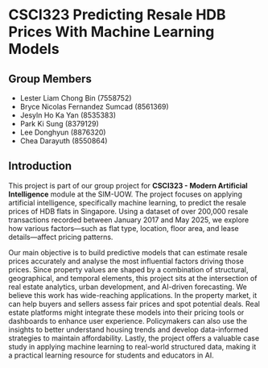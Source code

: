 # CSCI323 Predicting Resale HDB Prices With Machine Learning Models

## Group Members

* Lester Liam Chong Bin (7558752)
* Bryce Nicolas Fernandez Sumcad (8561369)
* Jesyln Ho Ka Yan (8535383)
* Park Ki Sung (8379129)
* Lee Donghyun (8876320)
* Chea Darayuth (8550864)


## Introduction
This project is part of our group project for **CSCI323 - Modern Artificial Intelligence** module at the SIM-UOW. The project focuses on applying artificial intelligence, specifically machine learning, to predict the resale prices of HDB flats in Singapore. Using a dataset of over 200,000 resale transactions recorded between January 2017 and May 2025, we explore how various factors—such as flat type, location, floor area, and lease details—affect pricing patterns.

Our main objective is to build predictive models that can estimate resale prices accurately and analyse the most influential factors driving those prices. Since property values are shaped by a combination of structural, geographical, and temporal elements, this project sits at the intersection of real estate analytics, urban development, and AI-driven forecasting. We believe this work has wide-reaching applications. In the property market, it can help buyers and sellers assess fair prices and spot potential deals. Real estate platforms might integrate these models into their pricing tools or dashboards to enhance user experience. Policymakers can also use the insights to better understand housing trends and develop data-informed strategies to maintain affordability. Lastly, the project offers a valuable case study in applying machine learning to real-world structured data, making it a practical learning resource for students and educators in AI.